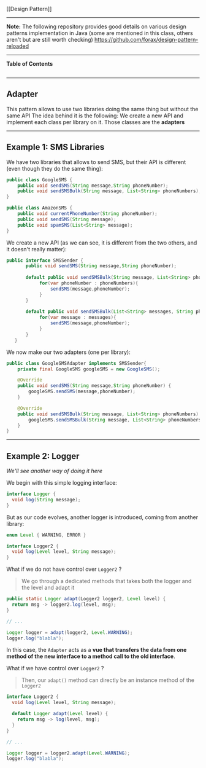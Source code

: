 [[Design Pattern]]
****
**Note:** The following repository provides good details on various design patterns implementation in Java (some are mentioned in this class, others aren't but are still worth checking)
https://github.com/forax/design-pattern-reloaded
****
**Table of Contents**
```table-of-contents
```

****
## Adapter

This pattern allows to use two libraries doing the same thing but without the same API
The idea behind it is the following: We create a new API and implement each class per library on it. Those classes are the **adapters**


****
## Example 1: SMS Libraries

We have two libraries that allows to send SMS, but their API is different (even though they do the same thing):
```java
public class GoogleSMS {
    public void sendSMS(String message,String phoneNumber);
    public void sendSMSBulk(String message, List<String> phoneNumbers);
}

public class AmazonSMS {
    public void currentPhoneNumber(String phoneNumber);
    public void sendSMS(String message);
    public void spamSMS(List<String> message);
}
```

We create a new API (as we can see, it is different from the two others, and it doesn't really matter):
```java
public interface SMSSender {
       public void sendSMS(String message,String phoneNumber);
       
       default public void sendSMSBulk(String message, List<String> phoneNumbers){
            for(var phoneNumber : phoneNumbers){
                sendSMS(message,phoneNumber);
            }
       }
  
       default public void sendSMSBulk(List<String> messages, String phoneNumbers){
            for(var message : messages){
                sendSMS(message,phoneNumber);
            }
       }
   }
```

We now make our two adapters (one per library):
```java
public class GoogleSMSAdapter implements SMSSender{
    private final GoogleSMS googleSMS = new GoogleSMS();

    @Override
    public void sendSMS(String message,String phoneNumber) {
        googleSMS.sendSMS(message,phoneNumber);
    }

    @Override
    public void sendSMSBulk(String message, List<String> phoneNumbers) {
        googleSMS.sendSMSBulk(String message, List<String> phoneNumbers);
    }
}
```


****
## Example 2: Logger
*We'll see another way of doing it here*

We begin with this simple logging interface:
```java
interface Logger {
  void log(String message);
}
```

But as our code evolves, another logger is introduced, coming from another library:
```java
enum Level { WARNING, ERROR }

interface Logger2 {
  void log(Level level, String message);
}
```


What if we do not have control over `Logger2` ?
> We go through a dedicated methods that takes both the logger and the level and adapt it
```java
public static Logger adapt(Logger2 logger2, Level level) {
  return msg -> logger2.log(level, msg);
}

// ...

Logger logger = adapt(logger2, Level.WARNING);
logger.log("blabla");
```

In this case, the `Adapter` acts as a **vue that transfers the data from one method of the new interface to a method call to the old interface**.


What if we have control over `Logger2` ?
>  Then, our `adapt()` method can directly be an instance method of the `Logger2`
```java
interface Logger2 {
  void log(Level level, String message);

  default Logger adapt(Level level) {
    return msg -> log(level, msg);
  }
}

// ...

Logger logger = logger2.adapt(Level.WARNING);
logger.log("blabla");
```
